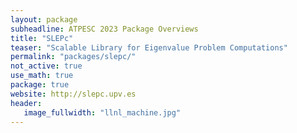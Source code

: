 ```yaml
---
layout: package
subheadline: ATPESC 2023 Package Overviews
title: "SLEPc"
teaser: "Scalable Library for Eigenvalue Problem Computations"
permalink: "packages/slepc/"
not_active: true
use_math: true
package: true
website: http://slepc.upv.es
header:
   image_fullwidth: "llnl_machine.jpg"
---
```

